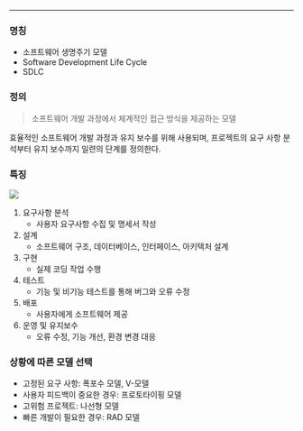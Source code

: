
---

### 명칭
- 소프트웨어 생명주기 모델
- Software Development Life Cycle
- SDLC

### 정의

> 소프트웨어 개발 과정에서 체계적인 접근 방식을 제공하는 모델

효율적인 소프트웨어 개발 과정과 유지 보수를 위해 사용되며, 
프로젝트의 요구 사항 분석부터 유지 보수까지 일련의 단계를 정의한다.

### 특징

![](https://i.imgur.com/ZAAspjf.png)

1. 요구사항 분석
	- 사용자 요구사항 수집 및 명세서 작성
2. 설계
	- 소프트웨어 구조, 데이터베이스, 인터페이스, 아키텍처 설계
3. 구현
	- 실제 코딩 작업 수행
4. 테스트
	- 기능 및 비기능 테스트를 통해 버그와 오류 수정
5. 배포
	- 사용자에게 소프트웨어 제공
6. 운영 및 유지보수
	- 오류 수정, 기능 개선, 환경 변경 대응

### 상황에 따른 모델 선택
- 고정된 요구 사항: 폭포수 모델, V-모델
- 사용자 피드백이 중요한 경우: 프로토타이핑 모델
- 고위험 프로젝트: 나선형 모델
- 빠른 개발이 필요한 경우: RAD 모델
